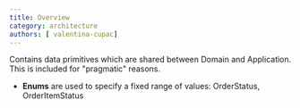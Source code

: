 ```yaml
---
title: Overview
category: architecture
authors: [ valentina-cupac]
---
```


Contains data primitives which are shared between Domain and Application. This is included for "pragmatic" reasons.

* **Enums** are used to specify a fixed range of values: OrderStatus, OrderItemStatus